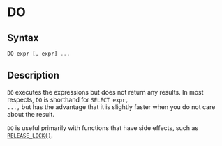 # DO

## Syntax

```sql
DO expr [, expr] ...
```

## Description

<code class="highlight fixed" style="white-space:pre-wrap">DO</code> executes the expressions but does not return any
results. In most respects, <code class="highlight fixed" style="white-space:pre-wrap">DO</code> is shorthand for
 <code class="highlight fixed" style="white-space:pre-wrap">SELECT expr, ...,</code> but has the advantage that it is slightly
faster when you do not care about the result.

<code class="highlight fixed" style="white-space:pre-wrap">DO</code> is useful primarily with functions that have side
 effects, such as <code class="highlight fixed" style="white-space:pre-wrap">[RELEASE_LOCK()](/built-in-functions/secondary-functions/miscellaneous-functions/release_lock)</code>.